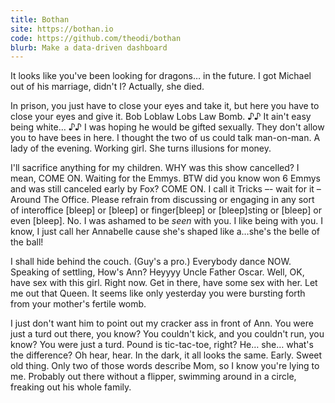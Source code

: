 ```yaml
---
title: Bothan
site: https://bothan.io
code: https://github.com/theodi/bothan
blurb: Make a data-driven dashboard
---
```


It looks like you've been looking for dragons… in the future. I got Michael out of his marriage, didn't I? Actually, she died.

In prison, you just have to close your eyes and take it, but here you have to close your eyes and give it. Bob Loblaw Lobs Law Bomb. ♪♪ It ain't easy being white… ♪♪ I was hoping he would be gifted sexually. They don't allow you to have bees in here. I thought the two of us could talk man-on-man. A lady of the evening. Working girl. She turns illusions for money.

I'll sacrifice anything for my children. WHY was this show cancelled? I mean, COME ON. Waiting for the Emmys. BTW did you know won 6 Emmys and was still canceled early by Fox? COME ON. I call it Tricks –- wait for it – Around The Office. Please refrain from discussing or engaging in any sort of interoffice [bleep] or [bleep] or finger[bleep] or [bleep]sting or [bleep] or even [bleep]. No. I was ashamed to be _seen_ with you. I like being with you. I know, I just call her Annabelle cause she's shaped like a…she's the belle of the ball!

I shall hide behind the couch. (Guy's a pro.) Everybody dance NOW. Speaking of settling, How's Ann? Heyyyy Uncle Father Oscar. Well, OK, have sex with this girl. Right now. Get in there, have some sex with her. Let me out that Queen. It seems like only yesterday you were bursting forth from your mother's fertile womb.

I just don't want him to point out my cracker ass in front of Ann. You were just a turd out there, you know? You couldn't kick, and you couldn't run, you know? You were just a turd. Pound is tic-tac-toe, right? He… she… what's the difference? Oh hear, hear. In the dark, it all looks the same. Early. Sweet old thing. Only two of those words describe Mom, so I know you're lying to me. Probably out there without a flipper, swimming around in a circle, freaking out his whole family.

